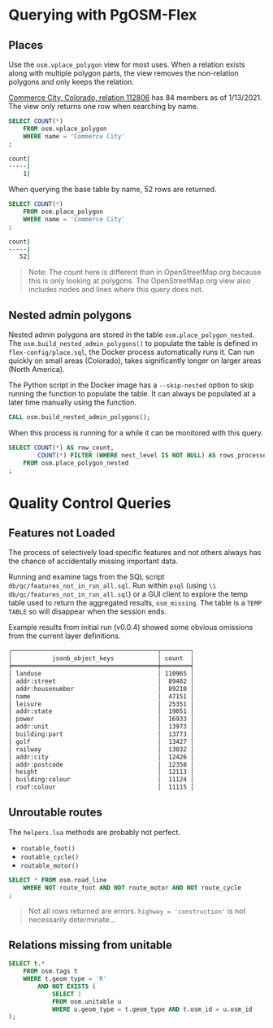 # Querying with PgOSM-Flex


## Places

Use the `osm.vplace_polygon` view for most uses.  When a relation exists along with multiple polygon
parts, the view removes the non-relation polygons and only keeps the relation.

[Commerce City, Colorado, relation 112806](https://www.openstreetmap.org/relation/112806)
has 84 members as of 1/13/2021.  The view only returns one row when searching by name.

```sql
SELECT COUNT(*)
    FROM osm.vplace_polygon
    WHERE name = 'Commerce City'
;
```

```bash
count|
-----|
    1|
```


When querying the base table by name, 52 rows are returned.

```sql
SELECT COUNT(*)
    FROM osm.place_polygon
    WHERE name = 'Commerce City'
;
```



```bash
count|
-----|
   52|
```


> Note: The count here is different than in OpenStreetMap.org because this is only looking at polygons.  The OpenStreetMap.org view also includes nodes and lines where this query does not.


## Nested admin polygons

Nested admin polygons are stored in the table `osm.place_polygon_nested`.
The `osm.build_nested_admin_polygons()` to populate the table is defined in `flex-config/place.sql`,
the Docker process automatically runs it.
Can run quickly on small areas (Colorado), takes significantly longer on larger
areas (North America).


The Python script in the Docker image has a `--skip-nested` option to skip
running the function to populate the table.  It can always be populated
at a later time manually using the function.

```sql
CALL osm.build_nested_admin_polygons();
```

When this process is running for a while it can be monitored with this query.

```sql
SELECT COUNT(*) AS row_count,
        COUNT(*) FILTER (WHERE nest_level IS NOT NULL) AS rows_processed
    FROM osm.place_polygon_nested
;
```




# Quality Control Queries

## Features not Loaded

The process of selectively load specific features and not others always has the chance
of accidentally missing important data.

Running and examine tags from the SQL script `db/qc/features_not_in_run_all.sql`.
Run within `psql` (using `\i db/qc/features_not_in_run_all.sql`) or a GUI client
to explore the temp table used to return the aggregated results, `osm_missing`.
The table is a `TEMP TABLE` so will disappear when the session ends.

Example results from initial run (v0.0.4) showed some obvious omissions from the
current layer definitions.

```bash
┌────────────────────────────────────────┬────────┐
│           jsonb_object_keys            │ count  │
╞════════════════════════════════════════╪════════╡
│ landuse                                │ 110965 │
│ addr:street                            │  89482 │
│ addr:housenumber                       │  89210 │
│ name                                   │  47151 │
│ leisure                                │  25351 │
│ addr:state                             │  19051 │
│ power                                  │  16933 │
│ addr:unit                              │  13973 │
│ building:part                          │  13773 │
│ golf                                   │  13427 │
│ railway                                │  13032 │
│ addr:city                              │  12426 │
│ addr:postcode                          │  12358 │
│ height                                 │  12113 │
│ building:colour                        │  11124 │
│ roof:colour                            │  11115 │
```

## Unroutable routes

The `helpers.lua` methods are probably not perfect.

* `routable_foot()`
* `routable_cycle()`
* `routable_motor()`



```sql
SELECT * FROM osm.road_line
    WHERE NOT route_foot AND NOT route_motor AND NOT route_cycle
;
```
> Not all rows returned are errors.  `highway = 'construction'` is not necessarily determinate...


## Relations missing from unitable

```sql
SELECT t.*
    FROM osm.tags t
    WHERE t.geom_type = 'R' 
        AND NOT EXISTS (
            SELECT 1
            FROM osm.unitable u
            WHERE u.geom_type = t.geom_type AND t.osm_id = u.osm_id
);
```


